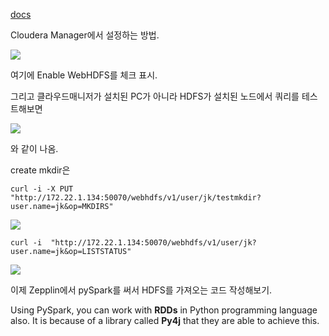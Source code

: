 [docs](https://hadoop.apache.org/docs/stable/hadoop-project-dist/hadoop-hdfs/WebHDFS.html)





Cloudera Manager에서 설정하는 방법.

![](https://ws3.sinaimg.cn/large/006tNc79gy1g1yhmw6raoj31h00n6dk5.jpg)



여기에 Enable WebHDFS를 체크 표시.



그리고 클라우드매니저가 설치된 PC가 아니라 HDFS가 설치된 노드에서 쿼리를 테스트해보면

![](https://ws2.sinaimg.cn/large/006tNc79gy1g1yhp947vjj30qc09kmzs.jpg)

와 같이 나옴.



create mkdir은

`curl -i -X PUT "http://172.22.1.134:50070/webhdfs/v1/user/jk/testmkdir?user.name=jk&op=MKDIRS"`

![](https://ws3.sinaimg.cn/large/006tNc79gy1g1yidzoaw2j30lm06i75i.jpg)



`curl -i  "http://172.22.1.134:50070/webhdfs/v1/user/jk?user.name=jk&op=LISTSTATUS"`

![](https://ws4.sinaimg.cn/large/006tNc79gy1g1ykb3kx0oj30qd07amyk.jpg)





이제 Zepplin에서 pySpark를 써서 HDFS를 가져오는 코드 작성해보기.

Using PySpark, you can work with **RDDs** in Python programming language also. It is because of a library called **Py4j** that they are able to achieve this.